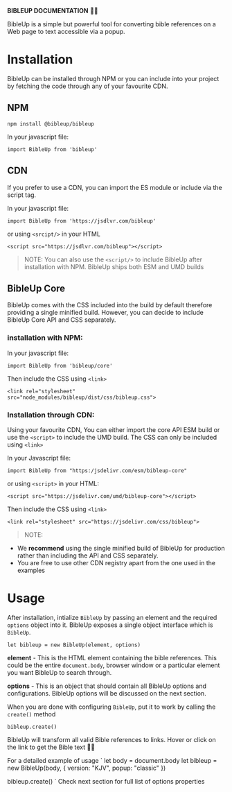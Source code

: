 **BIBLEUP DOCUMENTATION** 📖💡

BibleUp is a simple but powerful tool for converting bible references on a Web page to text accessible via a popup. 

# Installation
BibleUp can be installed through NPM or you can include into your project by fetching the code through any of your favourite CDN.

## NPM

`npm install @bibleup/bibleup`

In your javascript file:

`import BibleUp from 'bibleup'`

## CDN
If you prefer to use a CDN, you can import the ES module or include via the script tag.

In your javascript file:

`import BibleUp from 'https://jsdlvr.com/bibleup'`

or using `<srcipt/>` in your HTML

`<script src="https://jsdlvr.com/bibleup"></script>`

> NOTE: 
You can also use the `<script/>` to include BibleUp after installation with NPM.
BibleUp ships both ESM and UMD builds

## BibleUp Core
BibleUp comes with the CSS included into the build by default therefore providing a single minified build. However, you can decide to include BibleUp Core API and CSS separately.

### installation with NPM:
 
In your javascript file:

`import BibleUp from 'bibleup/core'`

Then include the CSS using `<link>`

`<link rel="stylesheet" src="node_modules/bibleup/dist/css/bibleup.css">`

### Installation through CDN:
Using your favourite CDN, You can either import the core API ESM build or use the `<script>` to include the UMD build. The CSS can only be included using `<link>`

In your Javascript file: 

`import BibleUp from "https:/jsdelivr.com/esm/bibleup-core"`

or using `<script>` in your HTML:

`<script src="https://jsdelivr.com/umd/bibleup-core"></script>`

Then include the CSS using `<link>`

`<link rel="stylesheet" src="https://jsdelivr.com/css/bibleup">`

> NOTE:
- We **recommend** using the single minified build of BibleUp for production rather than including the API and CSS separately.
- You are free to use other CDN registry apart from the one used in the examples


# Usage

After installation, intialize `BibleUp` by passing an element and the required `options` object into it. BibleUp exposes a single object interface which is `BibleUp`.

`let bibleup = new BibleUp(element, options)`

**element** - This is the HTML element containing the bible references. This could be the entire `document.body`, browser window or a particular element you want BibleUp to search through.

**options**  - This is an object that should contain all BibleUp options and configurations. BibleUp options will be discussed on the next section.


When you are done with configuring `BibleUp`, put it to work by calling the `create()` method

`bibleup.create()`

BibleUp will transform all valid Bible references to links. Hover or click on the link to get the Bible text 🎉🎉

For a detailed example of usage
`
let body = document.body
let bibleup = new BibleUp(body, {
version: "KJV", 
popup: "classic"
})

bibleup.create()
`
Check next section for full list of options properties